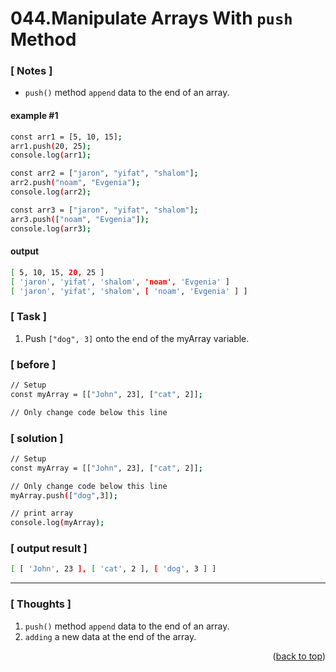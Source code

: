 <a name="topage"></a>

# 044.Manipulate Arrays With `push` Method

### [ Notes ]
  * `push()` method `append` data to the end of an array.

#### example #1

```sh
const arr1 = [5, 10, 15];
arr1.push(20, 25);
console.log(arr1);

const arr2 = ["jaron", "yifat", "shalom"];
arr2.push("noam", "Evgenia");
console.log(arr2);

const arr3 = ["jaron", "yifat", "shalom"];
arr3.push(["noam", "Evgenia"]);
console.log(arr3);
```

#### output
```sh
[ 5, 10, 15, 20, 25 ]
[ 'jaron', 'yifat', 'shalom', 'noam', 'Evgenia' ]
[ 'jaron', 'yifat', 'shalom', [ 'noam', 'Evgenia' ] ]
```

### [ Task ]
  1. Push `["dog", 3]` onto the end of the myArray variable.

### [ before ]
```sh
// Setup
const myArray = [["John", 23], ["cat", 2]];

// Only change code below this line
```

### [ solution ]

```sh
// Setup
const myArray = [["John", 23], ["cat", 2]];

// Only change code below this line
myArray.push(["dog",3]);

// print array
console.log(myArray);
```

### [ output result ]

```sh
[ [ 'John', 23 ], [ 'cat', 2 ], [ 'dog', 3 ] ]
```

-----

### [ Thoughts ]

  1. `push()` method `append` data to the end of an array.
  2. `adding` a new data at the end of the array.
  
 
<p align="right">(<a href="#topage">back to top</a>)</p>
<br/>
<br/>
